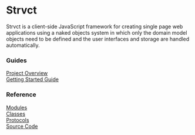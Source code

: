 # Strvct

Strvct is a client-side JavaScript framework for creating single page web applications using a naked objects system in which only the domain model objects need to be defined and the user interfaces and storage are handled automatically.

### Guides

[Project Overview](./docs/ProjectOverview.md)<br>
[Getting Started Guide](./docs/GettingStartedGuide.md)<br>

<!--
[Developer Documentation](./docs/Developer.md)<br>
[Case Study](./docs/CaseStudy.md)<br>
-->

### Reference

[Modules](./docs/reference/module_hierarchy.md)<br>
[Classes](./docs/reference/class_hierarchy.md)<br>
[Protocols](./docs/reference/protocols.md)<br>
[Source Code](https://github.com/stevedekorte/strvct.net/)
